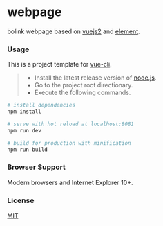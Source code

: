# webpage
bolink webpage based on [vuejs2](http://vuejs.org/) and [element](http://element.eleme.io/#/).

### Usage 

This is a project template for [vue-cli](https://github.com/vuejs/vue-cli).
>* Install the latest release version of [node.js](https://nodejs.org/zh-cn/).
>* Go to the project root directionary. 
>* Execute the following commands.
``` bash
# install dependencies
npm install

# serve with hot reload at localhost:8081
npm run dev

# build for production with minification
npm run build

```

### Browser Support

Modern browsers and Internet Explorer 10+.


### License
[MIT](http://opensource.org/licenses/MIT)
